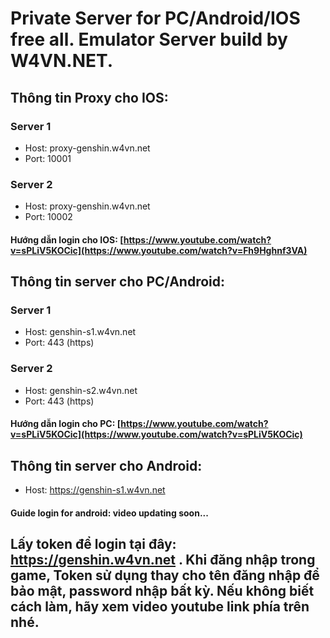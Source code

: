# Private Server for PC/Android/IOS free all. Emulator Server build by W4VN.NET.

## Thông tin Proxy cho IOS:
### Server 1
- Host: proxy-genshin.w4vn.net
- Port: 10001
### Server 2
- Host: proxy-genshin.w4vn.net
- Port: 10002

#### Hướng dẫn login cho IOS: [https://www.youtube.com/watch?v=sPLiV5KOCic](https://www.youtube.com/watch?v=Fh9Hghnf3VA)

## Thông tin server cho PC/Android:
### Server 1
- Host: genshin-s1.w4vn.net
- Port: 443 (https)
### Server 2
- Host: genshin-s2.w4vn.net
- Port: 443 (https)

#### Hướng dẫn login cho PC: [https://www.youtube.com/watch?v=sPLiV5KOCic](https://www.youtube.com/watch?v=sPLiV5KOCic)

## Thông tin server cho Android:
- Host: https://genshin-s1.w4vn.net

#### Guide login for android: video updating soon...

## Lấy token để login tại đây: https://genshin.w4vn.net . Khi đăng nhập trong game, Token sử dụng thay cho tên đăng nhập để bảo mật, password nhập bất kỳ. Nếu không biết cách làm, hãy xem video youtube link phía trên nhé.

